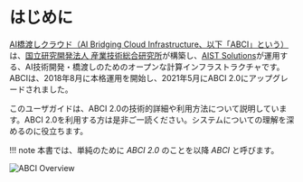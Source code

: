# はじめに

[AI橋渡しクラウド（AI Bridging Cloud Infrastructure、以下「ABCI」という）](https://abci.ai/ja/)は、[国立研究開発法人 産業技術総合研究所](https://www.aist.go.jp/)が構築し、[AIST Solutions](https://www.aist-solutions.co.jp/)が運用する、AI技術開発・橋渡しのためのオープンな計算インフラストラクチャです。ABCIは、2018年8月に本格運用を開始し、2021年5月にABCI 2.0にアップグレードされました。

このユーザガイドは、ABCI 2.0の技術的詳細や利用方法について説明しています。ABCI 2.0を利用する方は是非ご一読ください。システムについての理解を深めるのに役立ちます。

!!! note
    本書では、単純のために *ABCI 2.0* のことを以降 *ABCI* と呼びます。

![ABCI Overview](img/abci_dc.jpg)
